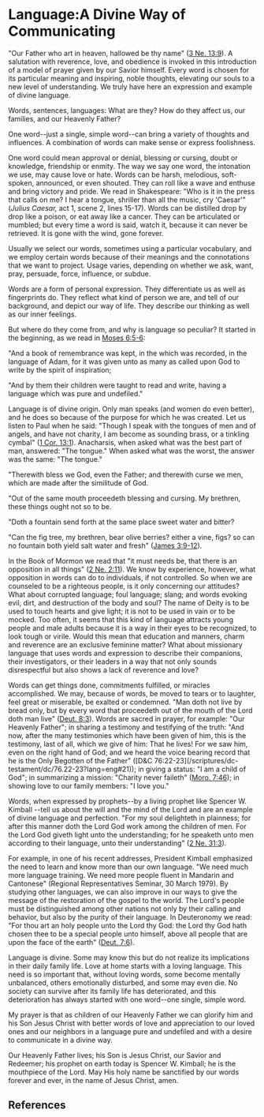 # Language:A Divine Way of Communicating

"Our Father who art in heaven, hallowed be thy name" ([3 Ne.
13:9](/scriptures/bofm/3-ne/13.9?lang=eng#8)). A salutation with reverence,
love, and obedience is invoked in this introduction of a model of prayer given
by our Savior himself. Every word is chosen for its particular meaning and
inspiring, noble thoughts, elevating our souls to a new level of
understanding. We truly have here an expression and example of divine
language.

Words, sentences, languages: What are they? How do they affect us, our
families, and our Heavenly Father?

One word--just a single, simple word--can bring a variety of thoughts and
influences. A combination of words can make sense or express foolishness.

One word could mean approval or denial, blessing or cursing, doubt or
knowledge, friendship or enmity. The way we say one word, the intonation we
use, may cause love or hate. Words can be harsh, melodious, soft-spoken,
announced, or even shouted. They can roll like a wave and enthuse and bring
victory and pride. We read in Shakespeare: "Who is it in the press that calls
on me? I hear a tongue, shriller than all the music, cry 'Caesar'" (_Julius
Caesar,_ act 1, scene 2, lines 15-17). Words can be distilled drop by drop
like a poison, or eat away like a cancer. They can be articulated or mumbled;
but every time a word is said, watch it, because it can never be retrieved. It
is gone with the wind, gone forever.

Usually we select our words, sometimes using a particular vocabulary, and we
employ certain words because of their meanings and the connotations that we
want to project. Usage varies, depending on whether we ask, want, pray,
persuade, force, influence, or subdue.

Words are a form of personal expression. They differentiate us as well as
fingerprints do. They reflect what kind of person we are, and tell of our
background, and depict our way of life. They describe our thinking as well as
our inner feelings.

But where do they come from, and why is language so peculiar? It started in
the beginning, as we read in [Moses
6:5-6](/scriptures/pgp/moses/6.5-6?lang=eng#4):

"And a book of remembrance was kept, in the which was recorded, in the
language of Adam, for it was given unto as many as called upon God to write by
the spirit of inspiration;

"And by them their children were taught to read and write, having a language
which was pure and undefiled."

Language is of divine origin. Only man speaks (and women do even better), and
he does so because of the purpose for which he was created. Let us listen to
Paul when he said: "Though I speak with the tongues of men and of angels, and
have not charity, I am become as sounding brass, or a tinkling cymbal" ([1
Cor. 13:1](/scriptures/nt/1-cor/13.1?lang=eng#0)). Anacharsis, when asked what
was the best part of man, answered: "The tongue." When asked what was the
worst, the answer was the same: "The tongue."

"Therewith bless we God, even the Father; and therewith curse we men, which
are made after the similitude of God.

"Out of the same mouth proceedeth blessing and cursing. My brethren, these
things ought not so to be.

"Doth a fountain send forth at the same place sweet water and bitter?

"Can the fig tree, my brethren, bear olive berries? either a vine, figs? so
can no fountain both yield salt water and fresh" ([James
3:9-12](/scriptures/nt/james/3.9-12?lang=eng#8)).

In the Book of Mormon we read that "it must needs be, that there is an
opposition in all things" ([2 Ne.
2:11](/scriptures/bofm/2-ne/2.11?lang=eng#10)). We know by experience,
however, what opposition in words can do to individuals, if not controlled. So
when we are counseled to be a righteous people, is it only concerning our
attitudes? What about corrupted language; foul language; slang; and words
evoking evil, dirt, and destruction of the body and soul? The name of Deity is
to be used to touch hearts and give light; it is not to be used in vain or to
be mocked. Too often, it seems that this kind of language attracts young
people and male adults because it is a way in their eyes to be recognized, to
look tough or virile. Would this mean that education and manners, charm and
reverence are an exclusive feminine matter? What about missionary language
that uses words and expression to describe their companions, their
investigators, or their leaders in a way that not only sounds disrespectful
but also shows a lack of reverence and love?

Words can get things done, commitments fulfilled, or miracles accomplished. We
may, because of words, be moved to tears or to laughter, feel great or
miserable, be exalted or condemned. "Man doth not live by bread only, but by
every word that proceedeth out of the mouth of the Lord doth man live" ([Deut.
8:3](/scriptures/ot/deut/8.3?lang=eng#2)). Words are sacred in prayer, for
example: "Our Heavenly Father"; in sharing a testimony and testifying of the
truth: "And now, after the many testimonies which have been given of him, this
is the testimony, last of all, which we give of him: That he lives! For we saw
him, even on the right hand of God; and we heard the voice bearing record that
he is the Only Begotten of the Father" ([D&amp;C 76:22-23](/scriptures/dc-
testament/dc/76.22-23?lang=eng#21)); in giving a status: "I am a child of
God"; in summarizing a mission: "Charity never faileth" ([Moro.
7:46](/scriptures/bofm/moro/7.46?lang=eng#45)); in showing love to our family
members: "I love you."

Words, when expressed by prophets--by a living prophet like Spencer W. Kimball
--tell us about the will and the mind of the Lord and are an example of divine
language and perfection. "For my soul delighteth in plainness; for after this
manner doth the Lord God work among the children of men. For the Lord God
giveth light unto the understanding; for he speaketh unto men according to
their language, unto their understanding" ([2 Ne.
31:3](/scriptures/bofm/2-ne/31.3?lang=eng#2)).

For example, in one of his recent addresses, President Kimball emphasized the
need to learn and know more than our own language. "We need much more language
training. We need more people fluent in Mandarin and Cantonese" (Regional
Representatives Seminar, 30 March 1979). By studying other languages, we can
also improve in our ways to give the message of the restoration of the gospel
to the world. The Lord's people must be distinguished among other nations not
only by their calling and behavior, but also by the purity of their language.
In Deuteronomy we read: "For thou art an holy people unto the Lord thy God:
the Lord thy God hath chosen thee to be a special people unto himself, above
all people that are upon the face of the earth" ([Deut.
7:6](/scriptures/ot/deut/7.6?lang=eng#5)).

Language is divine. Some may know this but do not realize its implications in
their daily family life. Love at home starts with a loving language. This need
is so important that, without loving words, some become mentally unbalanced,
others emotionally disturbed, and some may even die. No society can survive
after its family life has deteriorated, and this deterioration has always
started with one word--one single, simple word.

My prayer is that as children of our Heavenly Father we can glorify him and
his Son Jesus Christ with better words of love and appreciation to our loved
ones and our neighbors in a language pure and undefiled and with a desire to
communicate in a divine way.

Our Heavenly Father lives; his Son is Jesus Christ, our Savior and Redeemer;
his prophet on earth today is Spencer W. Kimball; he is the mouthpiece of the
Lord. May His holy name be sanctified by our words forever and ever, in the
name of Jesus Christ, amen.

## References

